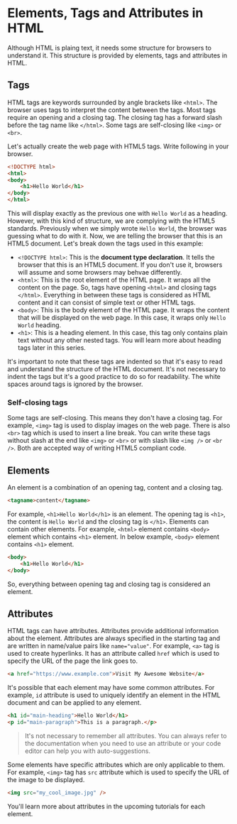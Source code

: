 # Elements, Tags and Attributes in HTML

Although HTML is plaing text, it needs some structure for browsers to understand it. This structure is provided by elements, tags and attributes in HTML.

## Tags

HTML tags are keywords surrounded by angle brackets like `<html>`. The browser uses tags to interpret the content between the tags. Most tags require an opening and a closing tag. The closing tag has a forward slash before the tag name like `</html>`. Some tags are self-closing like `<img>` or `<br>`.

Let's actually create the web page with HTML5 tags. Write following in your browser.

```html
<!DOCTYPE html>
<html>
<body>
    <h1>Hello World</h1>
</body>
</html>
```

This will display exactly as the previous one with `Hello World` as a heading. However, with this kind of structure, we are complying with the HTML5 standards. Previously when we simply wrote `Hello World`, the browser was guessing what to do with it. Now, we are telling the browser that this is an HTML5 document. Let's break down the tags used in this example:

- `<!DOCTYPE html>`: This is the **document type declaration**. It tells the browser that this is an HTML5 document. If you don't use it, browsers will assume and some browsers may behvae differently.
- `<html>`: This is the root element of the HTML page. It wraps all the content on the page. So, tags have opening `<html>` and closing tags `</html>`.  Everything in between these tags is considered as HTML content and it can consist of simple text or other HTML tags.
- `<body>`: This is the body element of the HTML page. It wraps the content that will be displayed on the web page. In this case, it wraps only `Hello World` heading. 
- `<h1>`: This is a heading element. In this case, this tag only contains plain text without any other nested tags. You will learn more about heading tags later in this series.

It's important to note that these tags are indented so that it's easy to read and understand the structure of the HTML document. It's not necessary to indent the tags but it's a good practice to do so for readability. The white spaces around tags is ignored by the browser.

### Self-closing tags

Some tags are self-closing. This means they don't have a closing tag. For example, `<img>` tag is used to display images on the web page. There is also `<br>` tag which is used to insert a line break. You can write these tags without slash at the end like `<img>` or `<br>` or with slash like `<img />` or `<br />`. Both are accepted way of writing HTML5 compliant code. 

## Elements

An element is a combination of an opening tag, content and a closing tag. 

```html
<tagname>content</tagname>
```

For example, `<h1>Hello World</h1>` is an element. The opening tag is `<h1>`, the content is `Hello World` and the closing tag is `</h1>`. Elements can contain other elements. For example, `<html>` element contains `<body>` element which contains `<h1>` element. In below example, `<body>` element contains `<h1>` element.

```html
<body>
    <h1>Hello World</h1>
</body>
```

So, everything between opening tag and closing tag is considered an element. 

## Attributes

HTML tags can have attributes. Attributes provide additional information about the element. Attributes are always specified in the starting tag and are written in name/value pairs like `name="value"`. For example, `<a>` tag is used to create hyperlinks. It has an attribute called `href` which is used to specify the URL of the page the link goes to. 

```html
<a href="https://www.example.com">Visit My Awesome Website</a>
```

It's possible that each element may have some common attributes. For example, `id` attribute is used to uniquely identify an element in the HTML document and can be applied to any element. 

```html
<h1 id="main-heading">Hello World</h1>
<p id="main-paragraph">This is a paragraph.</p>
```

> It's not necessary to remember all attributes. You can always refer to the documentation when you need to use an attribute or your code editor can help you with auto-suggestions. 

Some elements have specific attributes which are only applicable to them. For example, `<img>` tag has `src` attribute which is used to specify the URL of the image to be displayed. 

```html
<img src="my_cool_image.jpg" />
```

You'll learn more about attributes in the upcoming tutorials for each element.
